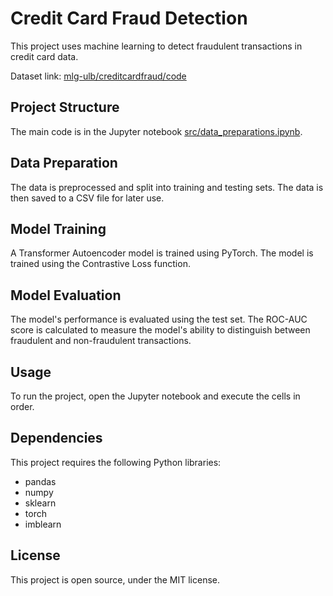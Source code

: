# Credit Card Fraud Detection

This project uses machine learning to detect fraudulent transactions in credit card data.

Dataset link: [mlg-ulb/creditcardfraud/code](https://www.kaggle.com/datasets/mlg-ulb/creditcardfraud/code)

## Project Structure

The main code is in the Jupyter notebook [src/data_preparations.ipynb](src/data_preparations.ipynb).

## Data Preparation

The data is preprocessed and split into training and testing sets. The data is then saved to a CSV file for later use.

## Model Training

A Transformer Autoencoder model is trained using PyTorch. The model is trained using the Contrastive Loss function.

## Model Evaluation

The model's performance is evaluated using the test set. The ROC-AUC score is calculated to measure the model's ability to distinguish between fraudulent and non-fraudulent transactions.

## Usage

To run the project, open the Jupyter notebook and execute the cells in order.

## Dependencies

This project requires the following Python libraries:

- pandas
- numpy
- sklearn
- torch
- imblearn

## License

This project is open source, under the MIT license.
